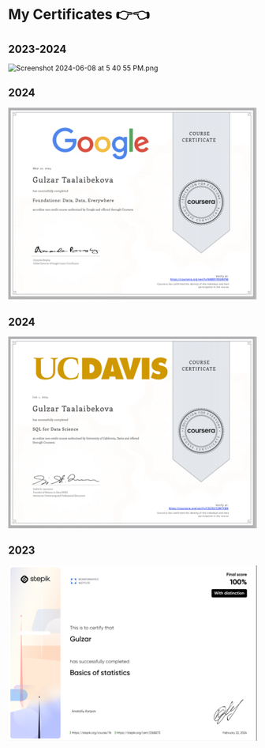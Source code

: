 # My Certificates 👉👈


## 2023-2024 
<img width="1386" alt="Screenshot 2024-06-08 at 5 40 55 PM" src="https://github.com/gulzar011/certificates/assets/114032550/53de5e35-c1c1-4172-8838-871abb110ae1">.png

## 2024
![image](https://github.com/gulzar011/certificates/blob/main/Screenshot%202024-06-08%20at%205.40.36%20PM.png)

## 2024
![image](https://github.com/gulzar011/certificates/blob/main/Screenshot%202024-06-08%20at%205.40.47%20PM.png)

## 2023
![image](https://github.com/gulzar011/certificates/blob/main/Screenshot%202024-06-08%20at%205.40.17%20PM.png)
